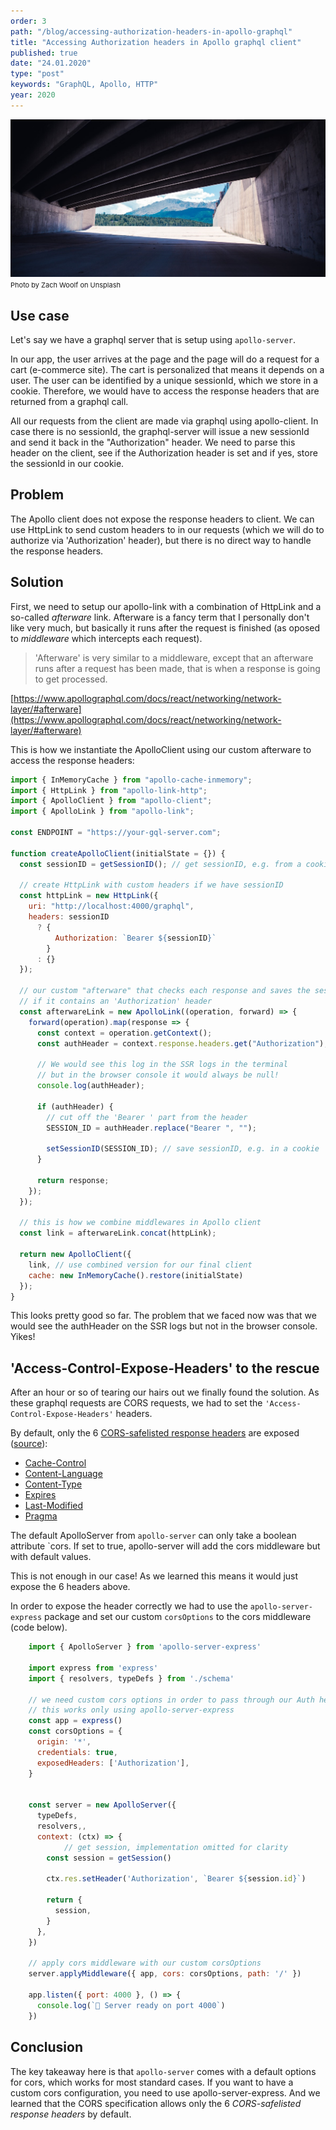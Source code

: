 ```yaml
---
order: 3
path: "/blog/accessing-authorization-headers-in-apollo-graphql"
title: "Accessing Authorization headers in Apollo graphql client"
published: true
date: "24.01.2020"
type: "post"
keywords: "GraphQL, Apollo, HTTP"
year: 2020
---
```


![tunnel](tunnel.jpg "@zachwoolf unsplash.com")
<span style="font-size: 11px;">Photo by Zach Woolf on Unsplash</span>

## Use case

Let's say we have a graphql server that is setup using `apollo-server`.

In our app, the user arrives at the page and the page will do a request for a cart (e-commerce site). The cart is personalized that means it depends on a user. The user can be identified by a unique sessionId, which we store in a cookie. Therefore, we would have to access the response headers that are returned from a graphql call.

All our requests from the client are made via graphql using apollo-client. In case there is no sessionId, the graphql-server will issue a new sessionId and send it back in the "Authorization" header. We need to parse this header on the client, see if the Authorization header is set and if yes, store the sessionId in our cookie.

## Problem

The Apollo client does not expose the response headers to client. We can use HttpLink to send custom headers to in our requests (which we will do to authorize via 'Authorization' header), but there is no direct way to handle the response headers.

## Solution

First, we need to setup our apollo-link with a combination of HttpLink and a so-called _afterware_ link. Afterware is a fancy term that I personally don't like very much, but basically it runs after the request is finished (as oposed to _middleware_ which intercepts each request).

> 'Afterware' is very similar to a middleware, except that an afterware runs after a request has been made, that is when a response is going to get processed.

[https://www.apollographql.com/docs/react/networking/network-layer/#afterware](https://www.apollographql.com/docs/react/networking/network-layer/#afterware)

This is how we instantiate the ApolloClient using our custom afterware to access the response headers:

```js
import { InMemoryCache } from "apollo-cache-inmemory";
import { HttpLink } from "apollo-link-http";
import { ApolloClient } from "apollo-client";
import { ApolloLink } from "apollo-link";

const ENDPOINT = "https://your-gql-server.com";

function createApolloClient(initialState = {}) {
  const sessionID = getSessionID(); // get sessionID, e.g. from a cookie

  // create HttpLink with custom headers if we have sessionID
  const httpLink = new HttpLink({
    uri: "http://localhost:4000/graphql",
    headers: sessionID
      ? {
          Authorization: `Bearer ${sessionID}`
        }
      : {}
  });

  // our custom "afterware" that checks each response and saves the sessionID
  // if it contains an 'Authorization' header
  const afterwareLink = new ApolloLink((operation, forward) => {
    forward(operation).map(response => {
      const context = operation.getContext();
      const authHeader = context.response.headers.get("Authorization");

      // We would see this log in the SSR logs in the terminal
      // but in the browser console it would always be null!
      console.log(authHeader);

      if (authHeader) {
        // cut off the 'Bearer ' part from the header
        SESSION_ID = authHeader.replace("Bearer ", "");

        setSessionID(SESSION_ID); // save sessionID, e.g. in a cookie
      }

      return response;
    });
  });

  // this is how we combine middlewares in Apollo client
  const link = afterwareLink.concat(httpLink);

  return new ApolloClient({
    link, // use combined version for our final client
    cache: new InMemoryCache().restore(initialState)
  });
}
```

This looks pretty good so far. The problem that we faced now was that we would see the authHeader on the SSR logs but not in the browser console. Yikes!

## 'Access-Control-Expose-Headers' to the rescue

After an hour or so of tearing our hairs out we finally found the solution. As these graphql requests are CORS requests, we had to set the `'Access-Control-Expose-Headers'` headers.

By default, only the 6 [CORS-safelisted response headers](https://developer.mozilla.org/en-US/docs/Glossary/CORS-safelisted_response_header) are exposed ([source](https://developer.mozilla.org/en-US/docs/Web/HTTP/Headers/Access-Control-Expose-Headers)):

- [Cache-Control](https://developer.mozilla.org/en-US/docs/Web/HTTP/Headers/Cache-Control)
- [Content-Language](https://developer.mozilla.org/en-US/docs/Web/HTTP/Headers/Content-Language)
- [Content-Type](https://developer.mozilla.org/en-US/docs/Web/HTTP/Headers/Content-Type)
- [Expires](https://developer.mozilla.org/en-US/docs/Web/HTTP/Headers/Expires)
- [Last-Modified](https://developer.mozilla.org/en-US/docs/Web/HTTP/Headers/Last-Modified)
- [Pragma](https://developer.mozilla.org/en-US/docs/Web/HTTP/Headers/Pragma)

The default ApolloServer from `apollo-server` can only take a boolean attribute `cors. If set to true, apollo-server will add the cors middleware but with default values.

This is not enough in our case! As we learned this means it would just expose the 6 headers above.

In order to expose the header correctly we had to use the `apollo-server-express` package and set our custom `corsOptions` to the cors middleware (code below).

```js
    import { ApolloServer } from 'apollo-server-express'

    import express from 'express'
    import { resolvers, typeDefs } from './schema'

    // we need custom cors options in order to pass through our Auth header to the client
    // this works only using apollo-server-express
    const app = express()
    const corsOptions = {
      origin: '*',
      credentials: true,
      exposedHeaders: ['Authorization'],
    }


    const server = new ApolloServer({
      typeDefs,
      resolvers,,
      context: (ctx) => {
    		// get session, implementation omitted for clarity
        const session = getSession()

        ctx.res.setHeader('Authorization', `Bearer ${session.id}`)

        return {
          session,
        }
      },
    })

    // apply cors middleware with our custom corsOptions
    server.applyMiddleware({ app, cors: corsOptions, path: '/' })

    app.listen({ port: 4000 }, () => {
      console.log(`🚀 Server ready on port 4000`)
    })
```

## Conclusion

The key takeaway here is that `apollo-server` comes with a default options for cors, which works for most standard cases. If you want to have a custom cors configuration, you need to use apollo-server-express. And we learned that the CORS specification allows only the 6 _CORS-safelisted response headers_ by default.
